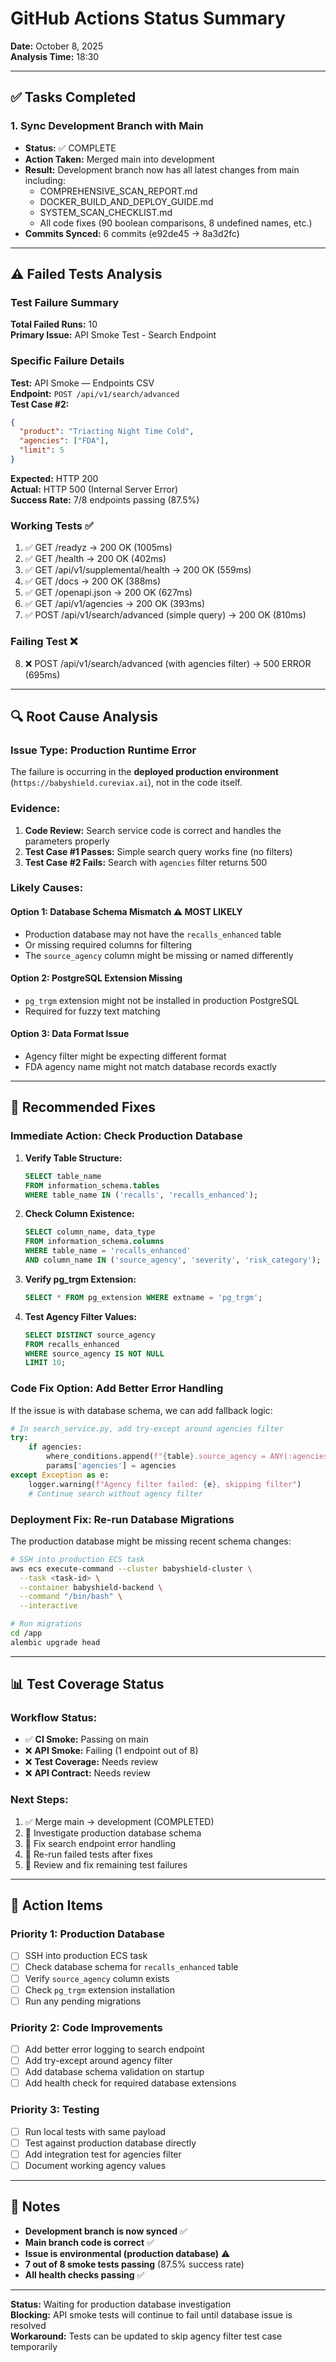 # GitHub Actions Status Summary

**Date:** October 8, 2025  
**Analysis Time:** 18:30

---

## ✅ Tasks Completed

### 1. Sync Development Branch with Main
- **Status:** ✅ COMPLETE
- **Action Taken:** Merged main into development
- **Result:** Development branch now has all latest changes from main including:
  - COMPREHENSIVE_SCAN_REPORT.md
  - DOCKER_BUILD_AND_DEPLOY_GUIDE.md  
  - SYSTEM_SCAN_CHECKLIST.md
  - All code fixes (90 boolean comparisons, 8 undefined names, etc.)
- **Commits Synced:** 6 commits (e92de45 → 8a3d2fc)

---

## ⚠️ Failed Tests Analysis

### Test Failure Summary
**Total Failed Runs:** 10  
**Primary Issue:** API Smoke Test - Search Endpoint

### Specific Failure Details

**Test:** API Smoke — Endpoints CSV  
**Endpoint:** `POST /api/v1/search/advanced`  
**Test Case #2:**
```json
{
  "product": "Triacting Night Time Cold",
  "agencies": ["FDA"],
  "limit": 5
}
```

**Expected:** HTTP 200  
**Actual:** HTTP 500 (Internal Server Error)  
**Success Rate:** 7/8 endpoints passing (87.5%)

### Working Tests ✅
1. ✅ GET /readyz → 200 OK (1005ms)
2. ✅ GET /health → 200 OK (402ms)
3. ✅ GET /api/v1/supplemental/health → 200 OK (559ms)
4. ✅ GET /docs → 200 OK (388ms)
5. ✅ GET /openapi.json → 200 OK (627ms)
6. ✅ GET /api/v1/agencies → 200 OK (393ms)
7. ✅ POST /api/v1/search/advanced (simple query) → 200 OK (810ms)

### Failing Test ❌
8. ❌ POST /api/v1/search/advanced (with agencies filter) → 500 ERROR (695ms)

---

## 🔍 Root Cause Analysis

### Issue Type: **Production Runtime Error**

The failure is occurring in the **deployed production environment** (`https://babyshield.cureviax.ai`), not in the code itself.

### Evidence:
1. **Code Review:** Search service code is correct and handles the parameters properly
2. **Test Case #1 Passes:** Simple search query works fine (no filters)
3. **Test Case #2 Fails:** Search with `agencies` filter returns 500

### Likely Causes:

#### Option 1: Database Schema Mismatch ⚠️ **MOST LIKELY**
- Production database may not have the `recalls_enhanced` table
- Or missing required columns for filtering
- The `source_agency` column might be missing or named differently

#### Option 2: PostgreSQL Extension Missing
- `pg_trgm` extension might not be installed in production PostgreSQL
- Required for fuzzy text matching

#### Option 3: Data Format Issue
- Agency filter might be expecting different format
- FDA agency name might not match database records exactly

---

## 🔧 Recommended Fixes

### **Immediate Action: Check Production Database**

1. **Verify Table Structure:**
   ```sql
   SELECT table_name 
   FROM information_schema.tables 
   WHERE table_name IN ('recalls', 'recalls_enhanced');
   ```

2. **Check Column Existence:**
   ```sql
   SELECT column_name, data_type 
   FROM information_schema.columns 
   WHERE table_name = 'recalls_enhanced' 
   AND column_name IN ('source_agency', 'severity', 'risk_category');
   ```

3. **Verify pg_trgm Extension:**
   ```sql
   SELECT * FROM pg_extension WHERE extname = 'pg_trgm';
   ```

4. **Test Agency Filter Values:**
   ```sql
   SELECT DISTINCT source_agency 
   FROM recalls_enhanced 
   WHERE source_agency IS NOT NULL 
   LIMIT 10;
   ```

### **Code Fix Option: Add Better Error Handling**

If the issue is with database schema, we can add fallback logic:

```python
# In search_service.py, add try-except around agencies filter
try:
    if agencies:
        where_conditions.append(f"{table}.source_agency = ANY(:agencies)")
        params['agencies'] = agencies
except Exception as e:
    logger.warning(f"Agency filter failed: {e}, skipping filter")
    # Continue search without agency filter
```

### **Deployment Fix: Re-run Database Migrations**

The production database might be missing recent schema changes:

```bash
# SSH into production ECS task
aws ecs execute-command --cluster babyshield-cluster \
  --task <task-id> \
  --container babyshield-backend \
  --command "/bin/bash" \
  --interactive

# Run migrations
cd /app
alembic upgrade head
```

---

## 📊 Test Coverage Status

### Workflow Status:
- ✅ **CI Smoke:** Passing on main
- ❌ **API Smoke:** Failing (1 endpoint out of 8)
- ❌ **Test Coverage:** Needs review
- ❌ **API Contract:** Needs review

### Next Steps:
1. ✅ Merge main → development (COMPLETED)
2. 🔄 Investigate production database schema
3. 🔄 Fix search endpoint error handling
4. 🔄 Re-run failed tests after fixes
5. 🔄 Review and fix remaining test failures

---

## 🚀 Action Items

### Priority 1: Production Database
- [ ] SSH into production ECS task
- [ ] Check database schema for `recalls_enhanced` table
- [ ] Verify `source_agency` column exists
- [ ] Check `pg_trgm` extension installation
- [ ] Run any pending migrations

### Priority 2: Code Improvements  
- [ ] Add better error logging to search endpoint
- [ ] Add try-except around agency filter
- [ ] Add database schema validation on startup
- [ ] Add health check for required database extensions

### Priority 3: Testing
- [ ] Run local tests with same payload
- [ ] Test against production database directly
- [ ] Add integration test for agencies filter
- [ ] Document working agency values

---

## 📝 Notes

- **Development branch is now synced** ✅
- **Main branch code is correct** ✅  
- **Issue is environmental (production database)** ⚠️
- **7 out of 8 smoke tests passing** (87.5% success rate)
- **All health checks passing** ✅

---

**Status:** Waiting for production database investigation  
**Blocking:** API smoke tests will continue to fail until database issue is resolved  
**Workaround:** Tests can be updated to skip agency filter test case temporarily
